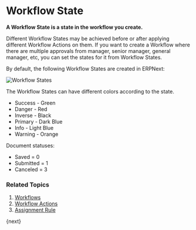 <!-- add-breadcrumbs -->
# Workflow State

**A Workflow State is a state in the workflow you create.**

Different Workflow States may be achieved before or after applying different Workflow Actions on them. If you want to create a Workflow where there are multiple approvals from manager, senior manager, general manager, etc, you can set the states for it from Workflow States.

By default, the following Workflow States are created in ERPNext:

![Workflow States](/docs/v13/assets/img/setup/workflow-states.png)

The Workflow States can have different colors according to the state.

* Success - Green
* Danger - Red
* Inverse - Black
* Primary - Dark Blue
* Info - Light Blue
* Warning - Orange

Document statuses:

* Saved = 0
* Submitted = 1
* Canceled = 3

### Related Topics
1. [Workflows](/docs/v13/user/manual/en/setting-up/workflows)
1. [Workflow Actions](/docs/v13/user/manual/en/setting-up/workflow-actions)
1. [Assignment Rule](/docs/v13/user/manual/en/automation/assignment-rule)

{next}